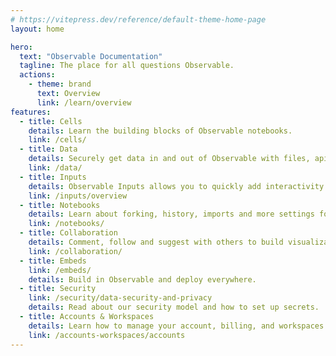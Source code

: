 ```yaml
---
# https://vitepress.dev/reference/default-theme-home-page
layout: home

hero:
  text: "Observable Documentation"
  tagline: The place for all questions Observable.
  actions:
    - theme: brand
      text: Overview
      link: /learn/overview
features:
  - title: Cells
    details: Learn the building blocks of Observable notebooks.
    link: /cells/
  - title: Data
    details: Securely get data in and out of Observable with files, apis and databases.
    link: /data/
  - title: Inputs
    details: Observable Inputs allows you to quickly add interactivity to your analysis.
    link: /inputs/overview
  - title: Notebooks
    details: Learn about forking, history, imports and more settings for your Observable notebook.
    link: /notebooks/
  - title: Collaboration
    details: Comment, follow and suggest with others to build visualizations together.
    link: /collaboration/
  - title: Embeds
    link: /embeds/
    details: Build in Observable and deploy everywhere. 
  - title: Security
    link: /security/data-security-and-privacy
    details: Read about our security model and how to set up secrets.
  - title: Accounts & Workspaces
    details: Learn how to manage your account, billing, and workspaces.
    link: /accounts-workspaces/accounts
---
```


